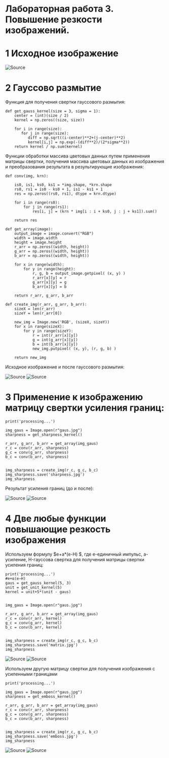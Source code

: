 # Лабораторная работа 3. Повышение резкости изображений.

# 1 Исходное изображение

![Source](./source.jpg)

# 2 Гауссово размытие

Функция для получения свертки гауссового размытия:
```
def get_gauss_kernel(size = 3, sigma = 1):
    center = (int)(size / 2)
    kernel = np.zeros((size, size))
    
    for i in range(size):
       for j in range(size):
          diff = np.sqrt((i-center)**2+(j-center)**2)
          kernel[i,j] = np.exp(-(diff**2)/(2*sigma**2))
    return kernel / np.sum(kernel)
```

Функции обработки массива цветовых данных путем применения матрицы свертки, 
получения массива цветовых данных из изображения и преобразования результата в результирующие изображения:
```
def conv(img, krn):
    
    is0, is1, ks0, ks1 = *img.shape, *krn.shape
    rs0, rs1 = is0 - ks0 + 1, is1 - ks1 + 1
    res = np.zeros((rs0, rs1), dtype = krn.dtype)
    
    for i in range(rs0):
        for j in range(rs1):
            res[i, j] = (krn * img[i : i + ks0, j : j + ks1]).sum()
            
    return res

def get_array(image):
    output_image = image.convert("RGB")
    width = image.width
    height = image.height
    r_arr = np.zeros((width, height))
    g_arr = np.zeros((width, height))
    b_arr = np.zeros((width, height))
    
    for x in range(width):
        for y in range(height):
            r, g, b = output_image.getpixel( (x, y) )
            r_arr[x][y] = r
            g_arr[x][y] = g
            b_arr[x][y] = b
            
    return r_arr, g_arr, b_arr

def create_img(r_arr, g_arr, b_arr):
    sizeX = len(r_arr)
    sizeY = len(r_arr[0])
    
    new_img = Image.new('RGB', (sizeX, sizeY))
    for x in range(sizeX):
        for y in range(sizeY):
            r = int(r_arr[x][y])
            g = int(g_arr[x][y])
            b = int(b_arr[x][y])
            new_img.putpixel( (x, y), (r, g, b) )
            
    return new_img     
```

Исходное изображение и после гауссового размытия:

![Source](./source.jpg) ![Source](./gaus.jpg)

# 3 Применение к изображению матрицу свертки усиления границ:

```
print('processing...')

img_gaus = Image.open(r"gaus.jpg")
sharpness = get_sharpness_kernel()

r_arr, g_arr, b_arr = get_array(img_gaus)
r_c = conv(r_arr, sharpness)
g_c = conv(g_arr, sharpness)
b_c = conv(b_arr, sharpness)


img_sharpness = create_img(r_c, g_c, b_c)
img_sharpness.save('sharpness.jpg')
img_sharpness
```
Результат усиления границ (до и после):

![Source](./gaus.jpg) ![Source](./sharpness.jpg)

# 4 Две любые функции повышающие резкость изображения

Используем формулу $e+a*(e-H) $, где e-единичный импульс, a-усиление, H-гауссова свертка для получения матрицы свертки усиления границ:
```
print('processing...')
#e+α(e−H)
gaus = get_gauss_kernel(5, 3)
unit = get_unit_kernel(5)
kernel = unit+5*(unit - gaus)


img_gaus = Image.open(r"gaus.jpg")

r_arr, g_arr, b_arr = get_array(img_gaus)
r_c = conv(r_arr, kernel)
g_c = conv(g_arr, kernel)
b_c = conv(b_arr, kernel)


img_sharpness = create_img(r_c, g_c, b_c)
img_sharpness.save('matrix.jpg')
img_sharpness
```
![Source](./gaus.jpg) ![Source](./matrix.jpg)

Используем другую матрицу свертки для получения изображения с усиленными границами
```
print('processing...')

img_gaus = Image.open(r"gaus.jpg")
sharpness = get_emboss_kernel()

r_arr, g_arr, b_arr = get_array(img_gaus)
r_c = conv(r_arr, sharpness)
g_c = conv(g_arr, sharpness)
b_c = conv(b_arr, sharpness)


img_sharpness = create_img(r_c, g_c, b_c)
img_sharpness.save('emboss.jpg')
img_sharpness
```

![Source](./gaus.jpg) ![Source](./emboss.jpg)

